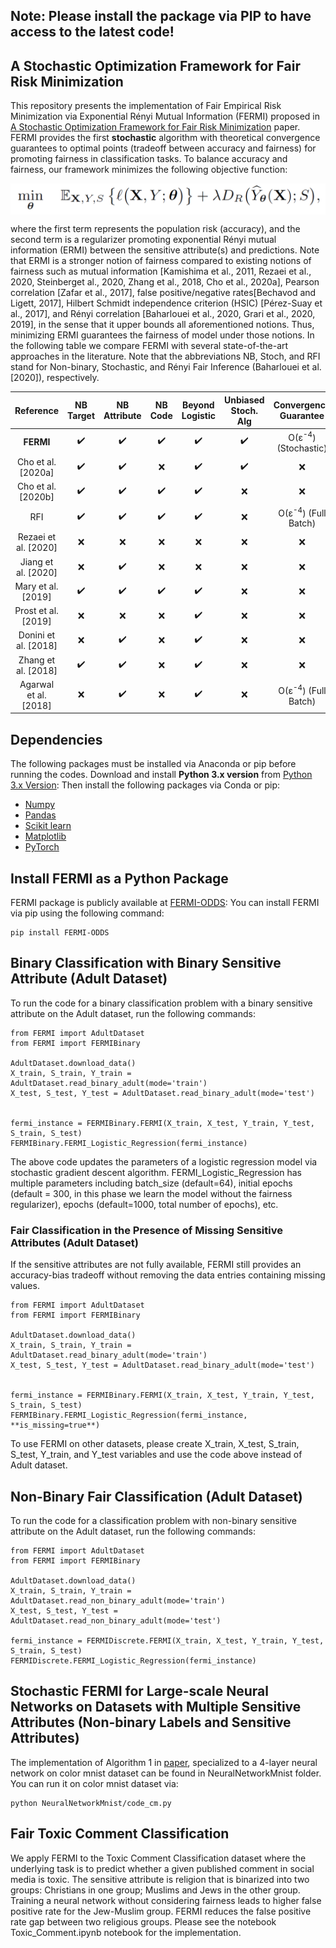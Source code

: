 ## Note: Please install the package via PIP to have access to the latest code!

## A Stochastic Optimization Framework for Fair Risk Minimization
This repository presents the implementation of Fair Empirical Risk Minimization via Exponential Rényi Mutual Information (FERMI) proposed in [A Stochastic Optimization Framework for Fair Risk Minimization](https://arxiv.org/abs/2102.12586) paper. FERMI provides the first **stochastic** algorithm with theoretical convergence guarantees to optimal points (tradeoff between accuracy and fairness) for promoting fairness in classification tasks. To balance accuracy and fairness, our framework minimizes the following objective function:

<div align='center'> 
<img src="General_Framework.png" width="750" align='center'>
</div>

where the first term represents the population risk (accuracy), and the second term is a regularizer promoting exponential Rényi mutual information (ERMI) between the sensitive attribute(s) and predictions. Note that ERMI is a stronger notion of fairness compared to existing notions of fairness such as mutual information [Kamishima et al., 2011, Rezaei et al., 2020, Steinberget al., 2020, Zhang et al., 2018, Cho et al., 2020a], Pearson correlation [Zafar et al., 2017], false positive/negative rates[Bechavod and Ligett, 2017], Hilbert Schmidt independence criterion (HSIC) [Pérez-Suay et al., 2017], and Rényi correlation [Baharlouei et al., 2020, Grari et al., 2020, 2019], in the sense that it upper bounds all aforementioned notions. Thus, minimizing ERMI guarantees the fairness of model under those notions. In the following table we compare FERMI with several state-of-the-art approaches in the literature. Note that the abbreviations NB, Stoch, and RFI stand for Non-binary, Stochastic, and Rényi Fair Inference (Baharlouei et al. [2020]), respectively. 


**Reference** | **NB Target** | **NB Attribute** | **NB Code** | **Beyond Logistic** | **Unbiased Stoch. Alg** | **Convergence Guarantee**
:-: | :-: | :-: | :-: | :-: | :-: | :-:
**FERMI** | :heavy_check_mark: | :heavy_check_mark: | :heavy_check_mark: |  :heavy_check_mark: | :heavy_check_mark: | O(ε<sup>-4</sup>) (Stochastic)
Cho et al. [2020a] | :heavy_check_mark: | :heavy_check_mark: | :x: | :heavy_check_mark: | :heavy_check_mark: | :x:
Cho et al. [2020b] | :heavy_check_mark: | :heavy_check_mark: | :heavy_check_mark: | :heavy_check_mark: | :x: | :x:
RFI | :heavy_check_mark: | :heavy_check_mark: | :heavy_check_mark: | :heavy_check_mark: | :x: | O(ε<sup>-4</sup>) (Full Batch)
Rezaei et al. [2020] | :x: |  :x: | :x: | :x: | :x: | :x:
Jiang et al. [2020] | :x: | :heavy_check_mark: | :x: | :x: | :x: | :x:
Mary et al. [2019] | :heavy_check_mark: | :heavy_check_mark: | :heavy_check_mark: | :heavy_check_mark: | :x: | :x: 
Prost et al. [2019] | :x: |  :x: | :x: | :heavy_check_mark: | :x: | :x:
Donini et al. [2018] | :x: | :heavy_check_mark: | :x: | :heavy_check_mark: | :x: | :x:
Zhang et al. [2018] | :heavy_check_mark: | :heavy_check_mark: | :x: | :heavy_check_mark: | :x: | :x:
Agarwal et al. [2018] | :x: | :heavy_check_mark: | :x: | :heavy_check_mark: | :x: | O(ε<sup>-4</sup>) (Full Batch)



## Dependencies
The following packages must be installed via Anaconda or pip before running the codes. Download and install **Python 3.x version** from [Python 3.x Version](https://www.python.org/downloads/):
Then install the following packages via Conda or pip:
* [Numpy](https://pandas.pydata.org/pandas-docs/stable/getting_started/install.html)
* [Pandas](https://anaconda.org/conda-forge/matplotlib)
* [Scikit learn](https://scikit-learn.org/stable/install.html)
* [Matplotlib](https://matplotlib.org/stable/users/installing.html)
* [PyTorch](https://pytorch.org/get-started/locally/)

## Install FERMI as a Python Package
FERMI package is publicly available at [FERMI-ODDS](https://pypi.org/project/FERMI-ODDS/): You can install FERMI via pip using the following command:

```
pip install FERMI-ODDS
```

## Binary Classification with Binary Sensitive Attribute (Adult Dataset)
To run the code for a binary classification problem with a binary sensitive attribute on the Adult dataset, run the following commands:

```
from FERMI import AdultDataset
from FERMI import FERMIBinary

AdultDataset.download_data()
X_train, S_train, Y_train = AdultDataset.read_binary_adult(mode='train')
X_test, S_test, Y_test = AdultDataset.read_binary_adult(mode='test')


fermi_instance = FERMIBinary.FERMI(X_train, X_test, Y_train, Y_test, S_train, S_test)
FERMIBinary.FERMI_Logistic_Regression(fermi_instance)
```

The above code updates the parameters of a logistic regression model via stochastic gradient descent algorithm. FERMI_Logistic_Regression has multiple parameters including batch_size (default=64), initial epochs (default = 300, in this phase we learn the model without the fairness regularizer), epochs (default=1000, total number of epochs), etc. 

### Fair Classification in the Presence of Missing Sensitive Attributes (Adult Dataset)
If the sensitive attributes are not fully available, FERMI still provides an accuracy-bias tradeoff without removing the data entries containing missing values.

```
from FERMI import AdultDataset
from FERMI import FERMIBinary

AdultDataset.download_data()
X_train, S_train, Y_train = AdultDataset.read_binary_adult(mode='train')
X_test, S_test, Y_test = AdultDataset.read_binary_adult(mode='test')


fermi_instance = FERMIBinary.FERMI(X_train, X_test, Y_train, Y_test, S_train, S_test)
FERMIBinary.FERMI_Logistic_Regression(fermi_instance, **is_missing=true**)
```

To use FERMI on other datasets, please create X_train, X_test, S_train, S_test, Y_train, and Y_test variables and use the code above instead of Adult dataset.

## Non-Binary Fair Classification (Adult Dataset)
To run the code for a classification problem with non-binary sensitive attribute on the Adult dataset, run the following commands:

```
from FERMI import AdultDataset
from FERMI import FERMIBinary

AdultDataset.download_data()
X_train, S_train, Y_train = AdultDataset.read_non_binary_adult(mode='train')
X_test, S_test, Y_test = AdultDataset.read_non_binary_adult(mode='test')

fermi_instance = FERMIDiscrete.FERMI(X_train, X_test, Y_train, Y_test, S_train, S_test)
FERMIDiscrete.FERMI_Logistic_Regression(fermi_instance)
```



## Stochastic FERMI for Large-scale Neural Networks on Datasets with Multiple Sensitive Attributes (Non-binary Labels and Sensitive Attributes)
The implementation of Algorithm 1 in [paper](https://arxiv.org/abs/2102.12586), specialized to a 4-layer neural network on color mnist dataset can be found in NeuralNetworkMnist folder. You can run it on color mnist dataset via:

```
python NeuralNetworkMnist/code_cm.py 
```


## Fair Toxic Comment Classification
We apply FERMI to the Toxic Comment Classification dataset where the underlying task is to predict whether a given published comment in social media is toxic. The sensitive attribute is religion that is binarized into two groups: Christians in one group; Muslims and Jews in the other group. Training a
neural network without considering fairness leads to higher false positive rate for the Jew-Muslim group. FERMI reduces the false positive rate gap between two
religious groups. Please see the notebook Toxic_Comment.ipynb notebook for the implementation.
